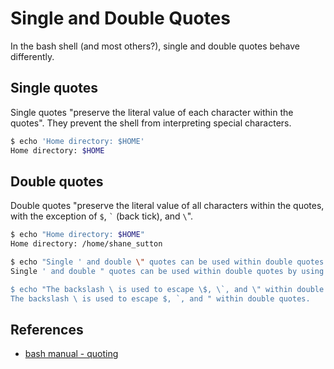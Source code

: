 # Single and Double Quotes

In the bash shell (and most others?), single and double quotes behave differently.

## Single quotes

Single quotes "preserve the literal value of each character within the quotes". They prevent the shell from interpreting special characters.

```bash
$ echo 'Home directory: $HOME'
Home directory: $HOME
```

## Double quotes

Double quotes "preserve the literal value of all characters within the quotes, with the exception of `$`, `` ` `` (back tick), and `\`".

```bash
$ echo "Home directory: $HOME"
Home directory: /home/shane_sutton

$ echo "Single ' and double \" quotes can be used within double quotes by using the backslash to escape the double."
Single ' and double " quotes can be used within double quotes by using the backslash to escape the double.

$ echo "The backslash \ is used to escape \$, \`, and \" within double quotes."
The backslash \ is used to escape $, `, and " within double quotes.
```

## References

- [bash manual - quoting](https://www.gnu.org/software/bash/manual/html_node/Quoting.html)
